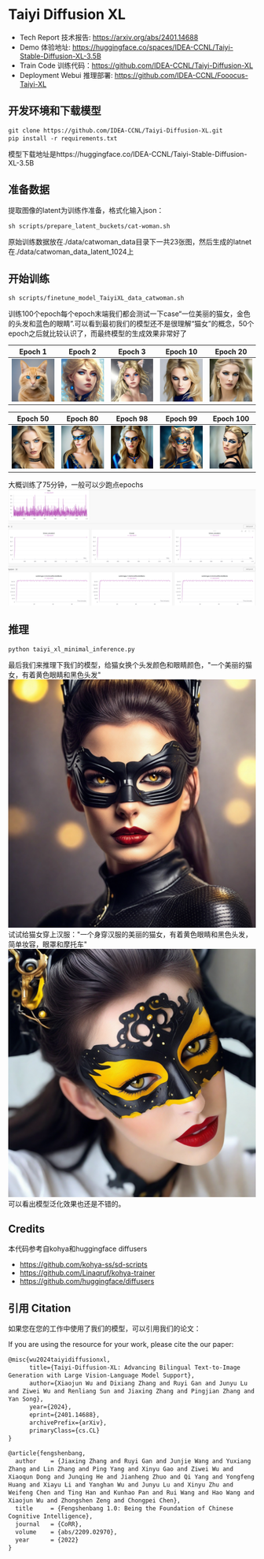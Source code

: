 # Taiyi Diffusion XL

- Tech Report 技术报告: https://arxiv.org/abs/2401.14688
- Demo 体验地址: https://huggingface.co/spaces/IDEA-CCNL/Taiyi-Stable-Diffusion-XL-3.5B
- Train Code 训练代码：https://github.com/IDEA-CCNL/Taiyi-Diffusion-XL
- Deployment Webui 推理部署: https://github.com/IDEA-CCNL/Fooocus-Taiyi-XL


## 开发环境和下载模型
```
git clone https://github.com/IDEA-CCNL/Taiyi-Diffusion-XL.git
pip install -r requirements.txt
```
模型下载地址是https://huggingface.co/IDEA-CCNL/Taiyi-Stable-Diffusion-XL-3.5B

## 准备数据
提取图像的latent为训练作准备，格式化输入json：
```
sh scripts/prepare_latent_buckets/cat-woman.sh 
```
原始训练数据放在./data/catwoman_data目录下一共23张图，然后生成的latnet在./data/catwoman_data_latent_1024上

## 开始训练
```
sh scripts/finetune_model_TaiyiXL_data_catwoman.sh
```
训练100个epoch每个epoch末端我们都会测试一下case“一位美丽的猫女，金色的头发和蓝色的眼睛”.可以看到最初我们的模型还不是很理解“猫女”的概念，50个epoch之后就比较认识了，而最终模型的生成效果非常好了

| Epoch 1 | Epoch 2 | Epoch 3 | Epoch 10 | Epoch 20 |
|---------|---------|---------|----------|----------|
| ![Epoch 1](./assets/catwoman_1024_20240327114903_e000001_00.png) | ![Epoch 2](./assets/catwoman_1024_20240327114949_e000002_00.png) | ![Epoch 3](./assets/catwoman_1024_20240327115034_e000003_00.png) | ![Epoch 10](./assets/catwoman_1024_20240327115548_e000010_00.png) | ![Epoch 20](./assets/catwoman_1024_20240327120317_e000020_00.png) |

| Epoch 50 | Epoch 80 | Epoch 98 | Epoch 99 | Epoch 100 |
|----------|----------|----------|----------|-----------|
| ![Epoch 50](./assets/catwoman_1024_20240327122547_e000050_00.png) | ![Epoch 80](./assets/catwoman_1024_20240327124820_e000080_00.png) | ![Epoch 98](./assets/catwoman_1024_20240327130158_e000098_00.png) | ![Epoch 99](./assets/catwoman_1024_20240327130244_e000099_00.png) | ![Epoch 100](./assets/catwoman_1024_20240327130302_e000100_00.png) |


大概训练了75分钟，一般可以少跑点epochs
![Train Process](./assets/train.png)

## 推理
```
python taiyi_xl_minimal_inference.py
```
最后我们来推理下我们的模型，给猫女换个头发颜色和眼睛颜色，"一个美丽的猫女，有着黄色眼睛和黑色头发"
![infer example 0](./assets/infer_example_0.png)
试试给猫女穿上汉服："一个身穿汉服的美丽的猫女，有着黄色眼睛和黑色头发，简单妆容，眼罩和摩托车"
![infer example 1](./assets/infer_example_1.png)
可以看出模型泛化效果也还是不错的。

## Credits

本代码参考自kohya和huggingface diffusers
- https://github.com/kohya-ss/sd-scripts
- https://github.com/Linaqruf/kohya-trainer
- https://github.com/huggingface/diffusers

## 引用 Citation

如果您在您的工作中使用了我们的模型，可以引用我们的论文：

If you are using the resource for your work, please cite the our paper:
```text
@misc{wu2024taiyidiffusionxl,
      title={Taiyi-Diffusion-XL: Advancing Bilingual Text-to-Image Generation with Large Vision-Language Model Support}, 
      author={Xiaojun Wu and Dixiang Zhang and Ruyi Gan and Junyu Lu and Ziwei Wu and Renliang Sun and Jiaxing Zhang and Pingjian Zhang and Yan Song},
      year={2024},
      eprint={2401.14688},
      archivePrefix={arXiv},
      primaryClass={cs.CL}
}
```

```text
@article{fengshenbang,
  author    = {Jiaxing Zhang and Ruyi Gan and Junjie Wang and Yuxiang Zhang and Lin Zhang and Ping Yang and Xinyu Gao and Ziwei Wu and Xiaoqun Dong and Junqing He and Jianheng Zhuo and Qi Yang and Yongfeng Huang and Xiayu Li and Yanghan Wu and Junyu Lu and Xinyu Zhu and Weifeng Chen and Ting Han and Kunhao Pan and Rui Wang and Hao Wang and Xiaojun Wu and Zhongshen Zeng and Chongpei Chen},
  title     = {Fengshenbang 1.0: Being the Foundation of Chinese Cognitive Intelligence},
  journal   = {CoRR},
  volume    = {abs/2209.02970},
  year      = {2022}
}
```

